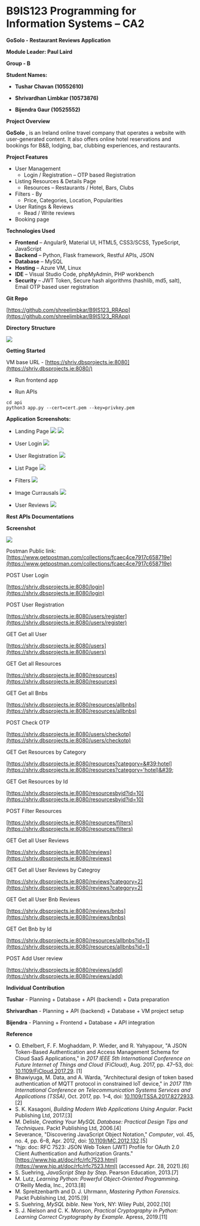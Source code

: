 # **B9IS123 Programming for Information Systems – CA2**

**GoSolo - Restaurant Reviews Application**

**Module Leader: Paul Laird**

**Group - B**

**Student Names:**

- **Tushar Chavan (10552610)**

- **Shrivardhan Limbkar (10573876)**

- **Bijendra Gaur (10525552)**

**Project Overview**

**GoSolo** , is an Ireland online travel company that operates a website with user-generated content. It also offers online hotel reservations and bookings for B&amp;B, lodging, bar, clubbing experiences, and restaurants.

**Project Features**

- User Management
  - Login / Registration – OTP based Registration
- Listing Resources &amp; Details Page
  - Resources – Restaurants / Hotel, Bars, Clubs
- Filters - By
  - Price, Categories, Location, Popularities
- User Ratings &amp; Reviews
  - Read / Write reviews
- Booking page

**Technologies Used**

- **Frontend** – Angular9, Material UI, HTML5, CSS3/SCSS, TypeScript, JavaScript
- **Backend** – Python, Flask framework, Restful APIs, JSON
- **Database** – MySQL
- **Hosting** – Azure VM, Linux
- **IDE** – Visual Studio Code, phpMyAdmin, PHP workbench
- **Security** – JWT Token, Secure hash algorithms (hashlib, md5, salt), Email OTP based user registration

**Git Repo**

[https://github.com/shreelimbkar/B9IS123_RRApp](https://github.com/shreelimbkar/B9IS123_RRApp)

**Directory Structure**

![](directory_str.png)

**Getting Started**

VM base URL - [https://shriv.dbsprojects.ie:8080](https://shriv.dbsprojects.ie:8080/)

- Run frontend app

- Run APIs

```
cd api
python3 app.py --cert=cert.pem --key=privkey.pem
```

**Application Screenshots:**

- Landing Page
  ![](./screenshots/landing_page.png)
  ![](./screenshots/landing_page1.png)

- User Login
  ![](./screenshots/user_login.png)

- User Registration
  ![](./screenshots/user_registration.png)

- List Page
  ![](./screenshots/listing_filters.png)

- Filters
  ![](./screenshots/filters.png)

- Image Currausals
  ![](./screenshots/gallary_page.png)

- User Reviews
  ![](./screenshots/user_review.png)

**Rest APIs Documentations**

**Screenshot**

![](restapi_documentation.png)

Postman Public link:[https://www.getpostman.com/collections/fcaec4ce7917c658719e](https://www.getpostman.com/collections/fcaec4ce7917c658719e)

POST User Login

[https://shriv.dbsprojects.ie:8080/login](https://shriv.dbsprojects.ie:8080/login)

POST User Registration

[https://shriv.dbsprojects.ie:8080/users/register](https://shriv.dbsprojects.ie:8080/users/register)

GET Get all User

[https://shriv.dbsprojects.ie:8080/users](https://shriv.dbsprojects.ie:8080/users)

GET Get all Resources

[https://shriv.dbsprojects.ie:8080/resources](https://shriv.dbsprojects.ie:8080/resources)

GET Get all Bnbs

[https://shriv.dbsprojects.ie:8080/resources/allbnbs](https://shriv.dbsprojects.ie:8080/resources/allbnbs)

POST Check OTP

[https://shriv.dbsprojects.ie:8080/users/checkotp](https://shriv.dbsprojects.ie:8080/users/checkotp)

GET Get Resources by Category

[https://shriv.dbsprojects.ie:8080/resources?category=&#39;hotel](https://shriv.dbsprojects.ie:8080/resources?category='hotel)&#39;

GET Get Resources by Id

[https://shriv.dbsprojects.ie:8080/resourcesbyid?id=10](https://shriv.dbsprojects.ie:8080/resourcesbyid?id=10)

POST Filter Resources

[https://shriv.dbsprojects.ie:8080/resources/filters](https://shriv.dbsprojects.ie:8080/resources/filters)

GET Get all User Reviews

[https://shriv.dbsprojects.ie:8080/reviews](https://shriv.dbsprojects.ie:8080/reviews)

GET Get all User Reviews by Categroy

[https://shriv.dbsprojects.ie:8080/reviews?category=2](https://shriv.dbsprojects.ie:8080/reviews?category=2)

GET Get all User Bnb Reviews

[https://shriv.dbsprojects.ie:8080/reviews/bnbs](https://shriv.dbsprojects.ie:8080/reviews/bnbs)

GET Get Bnb by Id

[https://shriv.dbsprojects.ie:8080/resources/allbnbs?id=1](https://shriv.dbsprojects.ie:8080/resources/allbnbs?id=1)

POST Add User review

[https://shriv.dbsprojects.ie:8080/reviews/add](https://shriv.dbsprojects.ie:8080/reviews/add)

**Individual Contribution**

**Tushar** - Planning + Database + API (backend) + Data preparation

**Shrivardhan** - Planning + API (backend) + Database + VM project setup

**Bijendra** - Planning + Frontend + Database + API integration

**Reference**

- O. Ethelbert, F. F. Moghaddam, P. Wieder, and R. Yahyapour, &quot;A JSON Token-Based Authentication and Access Management Schema for Cloud SaaS Applications,&quot; in _2017 IEEE 5th International Conference on Future Internet of Things and Cloud (FiCloud)_, Aug. 2017, pp. 47–53, doi: [10.1109/FiCloud.2017.29](https://doi.org/10.1109/FiCloud.2017.29). [1]
- Bhawiyuga, M. Data, and A. Warda, &quot;Architectural design of token based authentication of MQTT protocol in constrained IoT device,&quot; in _2017 11th International Conference on Telecommunication Systems Services and Applications (TSSA)_, Oct. 2017, pp. 1–4, doi: [10.1109/TSSA.2017.8272933](https://doi.org/10.1109/TSSA.2017.8272933). [2]
- S. K. Kasagoni, _Building Modern Web Applications Using Angular_. Packt Publishing Ltd, 2017.[3]
- M. Delisle, _Creating Your MySQL Database: Practical Design Tips and Techniques_. Packt Publishing Ltd, 2006.[4]
- Severance, &quot;Discovering JavaScript Object Notation,&quot; _Computer_, vol. 45, no. 4, pp. 6–8, Apr. 2012, doi: [10.1109/MC.2012.132](https://doi.org/10.1109/MC.2012.132).[5]
- &quot;hjp: doc: RFC 7523: JSON Web Token (JWT) Profile for OAuth 2.0 Client Authentication and Authorization Grants.&quot; [https://www.hjp.at/doc/rfc/rfc7523.html](https://www.hjp.at/doc/rfc/rfc7523.html) (accessed Apr. 28, 2021).[6]
- S. Suehring, _JavaScript Step by Step_. Pearson Education, 2013.[7]
- M. Lutz, _Learning Python: Powerful Object-Oriented Programming_. O&#39;Reilly Media, Inc., 2013.[8]
- M. Spreitzenbarth and D. J. Uhrmann, _Mastering Python Forensics_. Packt Publishing Ltd, 2015.[9]
- S. Suehring, _MySQL bible_. New York, NY: Wiley Publ, 2002.[10]
- S. J. Nielson and C. K. Monson, _Practical Cryptography in Python: Learning Correct Cryptography by Example_. Apress, 2019.[11]
